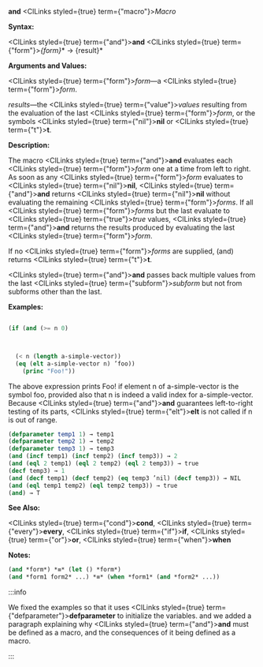 **and** <ClLinks styled={true} term={"macro"}><i>Macro</i></ClLinks>

**Syntax:**

<ClLinks styled={true} term={"and"}><b>and</b></ClLinks> <ClLinks styled={true} term={"form"}><i>\{form\}</i></ClLinks>\* → \{result\}\*

**Arguments and Values:**

<ClLinks styled={true} term={"form"}><i>form</i></ClLinks>—a <ClLinks styled={true} term={"form"}><i>form</i></ClLinks>.

*results*—the <ClLinks styled={true} term={"value"}><i>values</i></ClLinks> resulting from the evaluation of the last <ClLinks styled={true} term={"form"}><i>form</i></ClLinks>, or the symbols <ClLinks styled={true} term={"nil"}><b>nil</b></ClLinks> or <ClLinks styled={true} term={"t"}><b>t</b></ClLinks>.

**Description:**

The macro <ClLinks styled={true} term={"and"}><b>and</b></ClLinks> evaluates each <ClLinks styled={true} term={"form"}><i>form</i></ClLinks> one at a time from left to right. As soon as any <ClLinks styled={true} term={"form"}><i>form</i></ClLinks> evaluates to <ClLinks styled={true} term={"nil"}><b>nil</b></ClLinks>, <ClLinks styled={true} term={"and"}><b>and</b></ClLinks> returns <ClLinks styled={true} term={"nil"}><b>nil</b></ClLinks> without evaluating the remaining <ClLinks styled={true} term={"form"}><i>forms</i></ClLinks>. If all <ClLinks styled={true} term={"form"}><i>forms</i></ClLinks> but the last evaluate to <ClLinks styled={true} term={"true"}><i>true</i></ClLinks> values, <ClLinks styled={true} term={"and"}><b>and</b></ClLinks> returns the results produced by evaluating the last <ClLinks styled={true} term={"form"}><i>form</i></ClLinks>.

If no <ClLinks styled={true} term={"form"}><i>forms</i></ClLinks> are supplied, (and) returns <ClLinks styled={true} term={"t"}><b>t</b></ClLinks>.

<ClLinks styled={true} term={"and"}><b>and</b></ClLinks> passes back multiple values from the last <ClLinks styled={true} term={"subform"}><i>subform</i></ClLinks> but not from subforms other than the last.

**Examples:**

```lisp

(if (and (>= n 0) 



  (< n (length a-simple-vector)) 
  (eq (elt a-simple-vector n) ’foo)) 
    (princ "Foo!")) 
```

The above expression prints Foo! if element n of a-simple-vector is the symbol foo, provided also that n is indeed a valid index for a-simple-vector. Because <ClLinks styled={true} term={"and"}><b>and</b></ClLinks> guarantees left-to-right testing of its parts, <ClLinks styled={true} term={"elt"}><b>elt</b></ClLinks> is not called if n is out of range.

```lisp
(defparameter temp1 1) → temp1
(defparameter temp2 1) → temp2
(defparameter temp3 1) → temp3
(and (incf temp1) (incf temp2) (incf temp3)) → 2 
(and (eql 2 temp1) (eql 2 temp2) (eql 2 temp3)) → true 
(decf temp3) → 1 
(and (decf temp1) (decf temp2) (eq temp3 ’nil) (decf temp3)) → NIL 
(and (eql temp1 temp2) (eql temp2 temp3)) → true 
(and) → T 

```

**See Also:**

<ClLinks styled={true} term={"cond"}><b>cond</b></ClLinks>, <ClLinks styled={true} term={"every"}><b>every</b></ClLinks>, <ClLinks styled={true} term={"if"}><b>if</b></ClLinks>, <ClLinks styled={true} term={"or"}><b>or</b></ClLinks>, <ClLinks styled={true} term={"when"}><b>when</b></ClLinks>

**Notes:**

```lisp
(and *form*) *≡* (let () *form*)
(and *form1 form2* ...) *≡* (when *form1* (and *form2* ...))
```

:::info

We fixed the examples so that it uses <ClLinks styled={true} term={"defparameter"}><b>defparameter</b></ClLinks> to initialize the variables.  and we added a paragraph explaining why <ClLinks styled={true} term={"and"}><b>and</b></ClLinks> must be defined as a macro, and the consequences of it being defined as a macro.

:::
